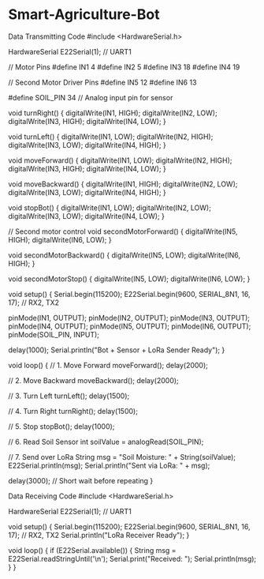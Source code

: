 # Smart-Agriculture-Bot

Data Transmitting Code
#include <HardwareSerial.h>

HardwareSerial E22Serial(1);  // UART1

// Motor Pins
#define IN1 4
#define IN2 5
#define IN3 18
#define IN4 19

// Second Motor Driver Pins
#define IN5 12
#define IN6 13

#define SOIL_PIN 34  // Analog input pin for sensor

void turnRight() {
  digitalWrite(IN1, HIGH); digitalWrite(IN2, LOW);
  digitalWrite(IN3, HIGH); digitalWrite(IN4, LOW);
}

void turnLeft() {
  digitalWrite(IN1, LOW); digitalWrite(IN2, HIGH);
  digitalWrite(IN3, LOW); digitalWrite(IN4, HIGH);
}

void moveForward() {
  digitalWrite(IN1, LOW); digitalWrite(IN2, HIGH);
  digitalWrite(IN3, HIGH); digitalWrite(IN4, LOW);
}

void moveBackward() {
  digitalWrite(IN1, HIGH); digitalWrite(IN2, LOW);
  digitalWrite(IN3, LOW); digitalWrite(IN4, HIGH);
}

void stopBot() {
  digitalWrite(IN1, LOW); digitalWrite(IN2, LOW);
  digitalWrite(IN3, LOW); digitalWrite(IN4, LOW);
}

// Second motor control
void secondMotorForward() {
  digitalWrite(IN5, HIGH);
  digitalWrite(IN6, LOW);
}

void secondMotorBackward() {
  digitalWrite(IN5, LOW);
  digitalWrite(IN6, HIGH);
}

void secondMotorStop() {
  digitalWrite(IN5, LOW);
  digitalWrite(IN6, LOW);
}

void setup() {
  Serial.begin(115200);
  E22Serial.begin(9600, SERIAL_8N1, 16, 17);  // RX2, TX2

  pinMode(IN1, OUTPUT); pinMode(IN2, OUTPUT);
  pinMode(IN3, OUTPUT); pinMode(IN4, OUTPUT);
  pinMode(IN5, OUTPUT); pinMode(IN6, OUTPUT);
  pinMode(SOIL_PIN, INPUT);

  delay(1000);
  Serial.println("Bot + Sensor + LoRa Sender Ready");
}

void loop() {
  // 1. Move Forward
  moveForward();
  delay(2000);

  // 2. Move Backward
  moveBackward();
  delay(2000);

  // 3. Turn Left
  turnLeft();
  delay(1500);

  // 4. Turn Right
  turnRight();
  delay(1500);

  // 5. Stop
  stopBot();
  delay(1000);

  // 6. Read Soil Sensor
  int soilValue = analogRead(SOIL_PIN);

  // 7. Send over LoRa
  String msg = "Soil Moisture: " + String(soilValue);
  E22Serial.println(msg);
  Serial.println("Sent via LoRa: " + msg);

  delay(3000);  // Short wait before repeating
}



Data Receiving Code
#include <HardwareSerial.h>

HardwareSerial E22Serial(1);  // UART1

void setup() {
  Serial.begin(115200);
  E22Serial.begin(9600, SERIAL_8N1, 16, 17);  // RX2, TX2
  Serial.println("LoRa Receiver Ready");
}

void loop() {
  if (E22Serial.available()) {
    String msg = E22Serial.readStringUntil('\n');
    Serial.print("Received: ");
    Serial.println(msg);
  }
}


  
